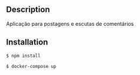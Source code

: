 ## Description

Aplicação para postagens e escutas de comentários

## Installation

```bash
$ npm install
```

```bash
$ docker-compose up
```
